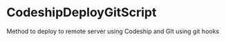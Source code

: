 # CodeshipDeployGitScript
Method to deploy to remote server using Codeship and GIt using git hooks 
